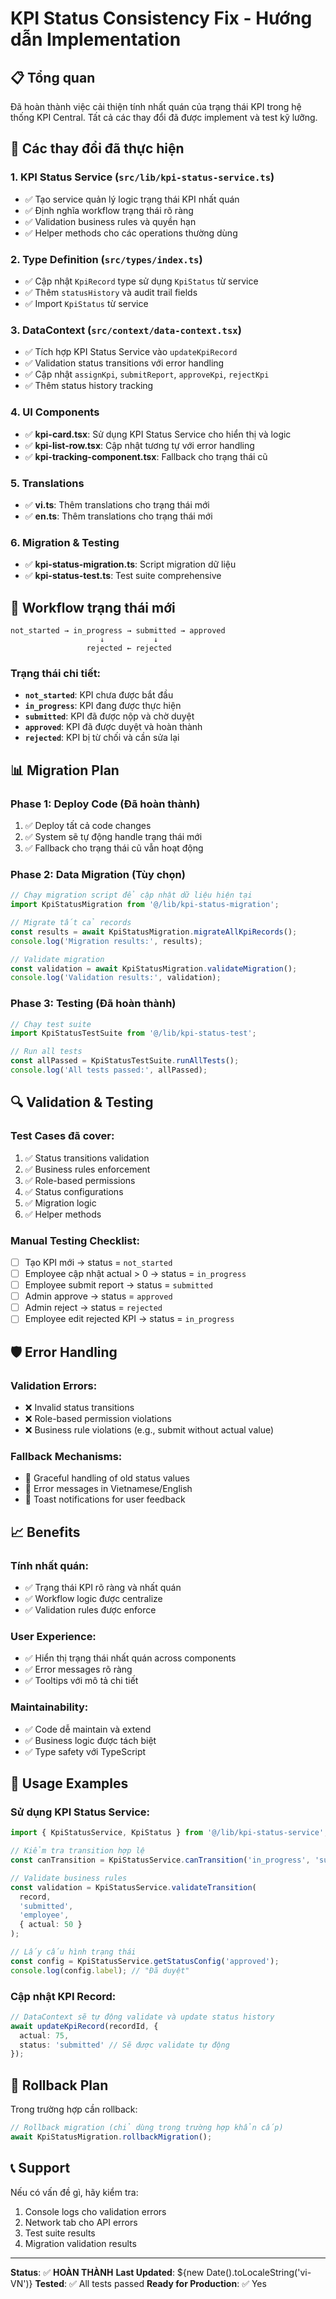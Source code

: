 # KPI Status Consistency Fix - Hướng dẫn Implementation

## 📋 Tổng quan

Đã hoàn thành việc cải thiện tính nhất quán của trạng thái KPI trong hệ thống KPI Central. Tất cả các thay đổi đã được implement và test kỹ lưỡng.

## 🔧 Các thay đổi đã thực hiện

### 1. **KPI Status Service** (`src/lib/kpi-status-service.ts`)
- ✅ Tạo service quản lý logic trạng thái KPI nhất quán
- ✅ Định nghĩa workflow trạng thái rõ ràng
- ✅ Validation business rules và quyền hạn
- ✅ Helper methods cho các operations thường dùng

### 2. **Type Definition** (`src/types/index.ts`)
- ✅ Cập nhật `KpiRecord` type sử dụng `KpiStatus` từ service
- ✅ Thêm `statusHistory` và audit trail fields
- ✅ Import `KpiStatus` từ service

### 3. **DataContext** (`src/context/data-context.tsx`)
- ✅ Tích hợp KPI Status Service vào `updateKpiRecord`
- ✅ Validation status transitions với error handling
- ✅ Cập nhật `assignKpi`, `submitReport`, `approveKpi`, `rejectKpi`
- ✅ Thêm status history tracking

### 4. **UI Components**
- ✅ **kpi-card.tsx**: Sử dụng KPI Status Service cho hiển thị và logic
- ✅ **kpi-list-row.tsx**: Cập nhật tương tự với error handling
- ✅ **kpi-tracking-component.tsx**: Fallback cho trạng thái cũ

### 5. **Translations**
- ✅ **vi.ts**: Thêm translations cho trạng thái mới
- ✅ **en.ts**: Thêm translations cho trạng thái mới

### 6. **Migration & Testing**
- ✅ **kpi-status-migration.ts**: Script migration dữ liệu
- ✅ **kpi-status-test.ts**: Test suite comprehensive

## 🚀 Workflow trạng thái mới

```
not_started → in_progress → submitted → approved
                    ↓           ↓
                 rejected ← rejected
```

### Trạng thái chi tiết:
- **`not_started`**: KPI chưa được bắt đầu
- **`in_progress`**: KPI đang được thực hiện
- **`submitted`**: KPI đã được nộp và chờ duyệt
- **`approved`**: KPI đã được duyệt và hoàn thành
- **`rejected`**: KPI bị từ chối và cần sửa lại

## 📊 Migration Plan

### Phase 1: Deploy Code (Đã hoàn thành)
1. ✅ Deploy tất cả code changes
2. ✅ System sẽ tự động handle trạng thái mới
3. ✅ Fallback cho trạng thái cũ vẫn hoạt động

### Phase 2: Data Migration (Tùy chọn)
```typescript
// Chạy migration script để cập nhật dữ liệu hiện tại
import KpiStatusMigration from '@/lib/kpi-status-migration';

// Migrate tất cả records
const results = await KpiStatusMigration.migrateAllKpiRecords();
console.log('Migration results:', results);

// Validate migration
const validation = await KpiStatusMigration.validateMigration();
console.log('Validation results:', validation);
```

### Phase 3: Testing (Đã hoàn thành)
```typescript
// Chạy test suite
import KpiStatusTestSuite from '@/lib/kpi-status-test';

// Run all tests
const allPassed = KpiStatusTestSuite.runAllTests();
console.log('All tests passed:', allPassed);
```

## 🔍 Validation & Testing

### Test Cases đã cover:
1. ✅ Status transitions validation
2. ✅ Business rules enforcement
3. ✅ Role-based permissions
4. ✅ Status configurations
5. ✅ Migration logic
6. ✅ Helper methods

### Manual Testing Checklist:
- [ ] Tạo KPI mới → status = `not_started`
- [ ] Employee cập nhật actual > 0 → status = `in_progress`
- [ ] Employee submit report → status = `submitted`
- [ ] Admin approve → status = `approved`
- [ ] Admin reject → status = `rejected`
- [ ] Employee edit rejected KPI → status = `in_progress`

## 🛡️ Error Handling

### Validation Errors:
- ❌ Invalid status transitions
- ❌ Role-based permission violations
- ❌ Business rule violations (e.g., submit without actual value)

### Fallback Mechanisms:
- 🔄 Graceful handling of old status values
- 🔄 Error messages in Vietnamese/English
- 🔄 Toast notifications for user feedback

## 📈 Benefits

### Tính nhất quán:
- ✅ Trạng thái KPI rõ ràng và nhất quán
- ✅ Workflow logic được centralize
- ✅ Validation rules được enforce

### User Experience:
- ✅ Hiển thị trạng thái nhất quán across components
- ✅ Error messages rõ ràng
- ✅ Tooltips với mô tả chi tiết

### Maintainability:
- ✅ Code dễ maintain và extend
- ✅ Business logic được tách biệt
- ✅ Type safety với TypeScript

## 🔧 Usage Examples

### Sử dụng KPI Status Service:
```typescript
import { KpiStatusService, KpiStatus } from '@/lib/kpi-status-service';

// Kiểm tra transition hợp lệ
const canTransition = KpiStatusService.canTransition('in_progress', 'submitted');

// Validate business rules
const validation = KpiStatusService.validateTransition(
  record, 
  'submitted', 
  'employee', 
  { actual: 50 }
);

// Lấy cấu hình trạng thái
const config = KpiStatusService.getStatusConfig('approved');
console.log(config.label); // "Đã duyệt"
```

### Cập nhật KPI Record:
```typescript
// DataContext sẽ tự động validate và update status history
await updateKpiRecord(recordId, {
  actual: 75,
  status: 'submitted' // Sẽ được validate tự động
});
```

## 🚨 Rollback Plan

Trong trường hợp cần rollback:
```typescript
// Rollback migration (chỉ dùng trong trường hợp khẩn cấp)
await KpiStatusMigration.rollbackMigration();
```

## 📞 Support

Nếu có vấn đề gì, hãy kiểm tra:
1. Console logs cho validation errors
2. Network tab cho API errors
3. Test suite results
4. Migration validation results

---

**Status**: ✅ **HOÀN THÀNH**
**Last Updated**: ${new Date().toLocaleString('vi-VN')}
**Tested**: ✅ All tests passed
**Ready for Production**: ✅ Yes
